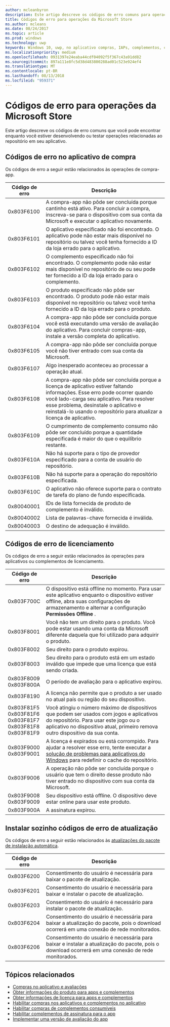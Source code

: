 ```yaml
---
author: mcleanbyron
description: Este artigo descreve os códigos de erro comuns para operações de repositório para aplicativos e complementos, incluindo app autoinstalar atualizações, licenciamento e compra-app.
title: Códigos de erro para operações da Microsoft Store
ms.author: mcleans
ms.date: 08/24/2017
ms.topic: article
ms.prod: windows
ms.technology: uwp
keywords: Windows 10, uwp, no aplicativo compras, IAPs, complementos, códigos de erro
ms.localizationpriority: medium
ms.openlocfilehash: 0931397e24eaba44cdf04092f5f367c43a91dd82
ms.sourcegitcommit: 897a111e8fc5d38d483800288ad01c523e924ef4
ms.translationtype: MT
ms.contentlocale: pt-BR
ms.lasthandoff: 08/13/2018
ms.locfileid: "959371"
---
```

# <a name="error-codes-for-store-operations"></a>Códigos de erro para operações da Microsoft Store

<!-- confirm whether symbolic names are defined for app developers, or do they just handle direct error code values -->

Este artigo descreve os códigos de erro comuns que você pode encontrar enquanto você estiver desenvolvendo ou testar operações relacionadas ao repositório em seu aplicativo.

## <a name="in-app-purchase-error-codes"></a>Códigos de erro no aplicativo de compra

Os códigos de erro a seguir estão relacionados às operações de compra-app.

|  Código de erro  |  Descrição  |
|--------------|---------------|
| 0x803F6100   | A compra-app não pôde ser concluída porque cantinho está ativo. Para concluir a compra, inscreva-se para o dispositivo com sua conta da Microsoft e executar o aplicativo novamente.               |
| 0x803F6101   | O aplicativo especificado não foi encontrado. O aplicativo pode não estar mais disponível no repositório ou talvez você tenha fornecido a ID da loja errado para o aplicativo.     |
| 0x803F6102   | O complemento especificado não foi encontrado. O complemento pode não estar mais disponível no repositório de ou seu pode ter fornecido a ID da loja errado para o complemento.                                               |
| 0x803F6103   | O produto especificado não pôde ser encontrado. O produto pode não estar mais disponível no repositório ou talvez você tenha fornecido a ID da loja errado para o produto.                                          |
| 0x803F6104   | A compra-app não pôde ser concluída porque você está executando uma versão de avaliação do aplicativo. Para concluir compras-app, instale a versão completa do aplicativo.               |
| 0x803F6105   | A compra-app não pôde ser concluída porque você não tiver entrado com sua conta da Microsoft.                                              |
| 0x803F6107   | Algo inesperado aconteceu ao processar a operação atual.                                             |
| 0x803F6108   | A compra-app não pôde ser concluída porque a licença de aplicativo estiver faltando informações. Esse erro pode ocorrer quando você lado-carga seu aplicativo. Para resolver esse problema, desinstale o aplicativo e reinstalá-lo usando o repositório para atualizar a licença de aplicativo.                                          |
| 0x803F6109   | O cumprimento de complemento consumo não pôde ser concluído porque a quantidade especificada é maior do que o equilíbrio restante.        |
| 0x803F610A   | Não há suporte para o tipo de provedor especificado para a conta de usuário do repositório.                                            |
| 0x803F610B   | Não há suporte para a operação do repositório especificada.                                             |
| 0x803F610C   | O aplicativo não oferece suporte para o contrato de tarefa do plano de fundo especificada.                                             |
| 0x80040001   | IDs de lista fornecida de produto de complemento é inválido.                        |
| 0x80040002   | Lista de palavras-chave fornecida é inválida.                   |
| 0x80040003   | O destino de adequação é inválido.                       |

## <a name="licensing-error-codes"></a>Códigos de erro de licenciamento

Os códigos de erro a seguir estão relacionados às operações para aplicativos ou complementos de licenciamento.

|  Código de erro  |  Descrição  |
|--------------|---------------|
| 0x803F700C   | O dispositivo está offline no momento. Para usar este aplicativo enquanto o dispositivo estiver offline, abra suas configurações de armazenamento e alternar a configuração **Permissões Offline** .            |
| 0x803F8001   | Você não tem um direito para o produto. Você pode estar usando uma conta da Microsoft diferente daquela que foi utilizado para adquirir o produto.           |
| 0x803F8002   | Seu direito para o produto expirou.           |
| 0x803F8003   | Seu direito para o produto está em um estado inválido que impede que uma licença que está sendo criada.   |
| 0x803F8009<br/>0x803F800A   | O período de avaliação para o aplicativo expirou.   |
| 0x803F8190   |  A licença não permite que o produto a ser usado no atual país ou região do seu dispositivo.  |
| 0x803F81F5<br/>0x803F81F6<br/>0x803F81F7<br/>0x803F81F8<br/>0x803F81F9   |  Você atingiu o número máximo de dispositivos que podem ser usados com jogos e aplicativos do repositório. Para usar este jogo ou o aplicativo no dispositivo atual, primeiro remova outro dispositivo da sua conta.  |
| 0x803F9000<br/>0x803F9001    |  A licença é expirados ou está corrompido. Para ajudar a resolver esse erro, tente executar a [solução de problemas para aplicativos do Windows](https://support.microsoft.com/help/4027498/windows-run-the-troubleshooter-for-windows-apps) para redefinir o cache do repositório.     |
| 0x803F9006    |  A operação não pôde ser concluída porque o usuário que tem o direito desse produto não tiver entrado no dispositivo com sua conta da Microsoft.            |
| 0x803F9008<br/>0x803F9009    |  Seu dispositivo está offline. O dispositivo deve estar online para usar este produto.            |
| 0x803F900A    |  A assinatura expirou.            |


## <a name="self-install-update-error-codes"></a>Instalar sozinho códigos de erro de atualização

Os códigos de erro a seguir estão relacionados às [atualizações do pacote de instalação automática](../packaging/self-install-package-updates.md).

|  Código de erro  |  Descrição  |
|--------------|---------------|
| 0x803F6200   | Consentimento do usuário é necessária para baixar o pacote de atualização.               |
| 0x803F6201   | Consentimento do usuário é necessária para baixar e instalar o pacote de atualização.                                                  |
| 0x803F6203   | Consentimento do usuário é necessário para instalar o pacote de atualização.                                         |
| 0x803F6204   | Consentimento do usuário é necessária para baixar a atualização do pacote, pois o download ocorrerá em uma conexão de rede monitorados.                                             |
| 0x803F6206   | Consentimento do usuário é necessária para baixar e instalar a atualização do pacote, pois o download ocorrerá em uma conexão de rede monitorados.     |


## <a name="related-topics"></a>Tópicos relacionados

* [Compras no aplicativo e avaliações](in-app-purchases-and-trials.md)
* [Obter informações do produto para apps e complementos](get-product-info-for-apps-and-add-ons.md)
* [Obter informações de licença para apps e complementos](get-license-info-for-apps-and-add-ons.md)
* [Habilitar compras nos aplicativos e complementos no aplicativo](enable-in-app-purchases-of-apps-and-add-ons.md)
* [Habilitar compras de complementos consumíveis](enable-consumable-add-on-purchases.md)
* [Habilitar complementos de assinatura para o app](enable-subscription-add-ons-for-your-app.md)
* [Implementar uma versão de avaliação do app](implement-a-trial-version-of-your-app.md)

